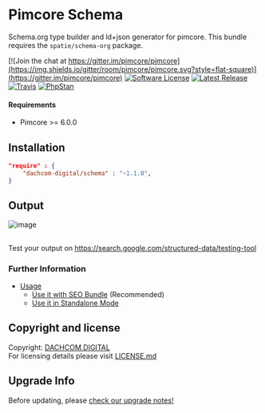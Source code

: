 # Pimcore Schema
Schema.org type builder and ld+json generator for pimcore. 
This bundle requires the `spatie/schema-org` package. 

[![Join the chat at https://gitter.im/pimcore/pimcore](https://img.shields.io/gitter/room/pimcore/pimcore.svg?style=flat-square)](https://gitter.im/pimcore/pimcore)
[![Software License](https://img.shields.io/badge/license-GPLv3-brightgreen.svg?style=flat-square)](LICENSE.md)
[![Latest Release](https://img.shields.io/packagist/v/dachcom-digital/schema.svg?style=flat-square)](https://packagist.org/packages/dachcom-digital/schema)
[![Travis](https://img.shields.io/travis/com/dachcom-digital/pimcore-schema/master.svg?style=flat-square)](https://travis-ci.com/dachcom-digital/pimcore-schema)
[![PhpStan](https://img.shields.io/badge/PHPStan-level%202-brightgreen.svg?style=flat-square)](#)

#### Requirements
* Pimcore >= 6.0.0

## Installation

```json
"require" : {
    "dachcom-digital/schema" : "~1.1.0",
}
```

## Output

![image](https://user-images.githubusercontent.com/700119/65961347-a9e22000-e456-11e9-878e-d5df75536846.png)

##
Test your output on https://search.google.com/structured-data/testing-tool

### Further Information
- [Usage](docs/00_Usage.md)
  - [Use it with SEO Bundle](docs/01_SeoBundleUsage.md) (Recommended)
  - [Use it in Standalone Mode](docs/02_StandaloneUsage.md)

## Copyright and license
Copyright: [DACHCOM.DIGITAL](http://dachcom-digital.ch)  
For licensing details please visit [LICENSE.md](LICENSE.md)  

## Upgrade Info
Before updating, please [check our upgrade notes!](UPGRADE.md)